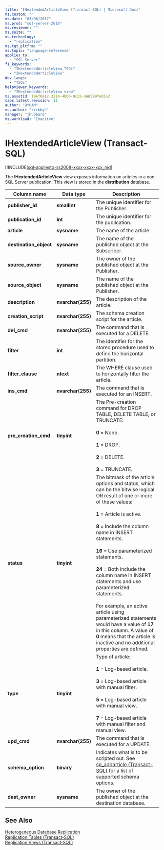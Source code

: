 ```yaml
---
title: "IHextendedArticleView (Transact-SQL) | Microsoft Docs"
ms.custom: ""
ms.date: "03/06/2017"
ms.prod: "sql-server-2016"
ms.reviewer: ""
ms.suite: ""
ms.technology: 
  - "replication"
ms.tgt_pltfrm: ""
ms.topic: "language-reference"
applies_to: 
  - "SQL Server"
f1_keywords: 
  - "IHextendedArticleView_TSQL"
  - "IHextendedArticleView"
dev_langs: 
  - "TSQL"
helpviewer_keywords: 
  - "IHextendedArticleView view"
ms.assetid: 19ef0a12-3214-4bb0-9c25-a665897e65a2
caps.latest.revision: 11
author: "BYHAM"
ms.author: "rickbyh"
manager: "jhubbard"
ms.workload: "Inactive"
---
```

# IHextendedArticleView (Transact-SQL)
[!INCLUDE[tsql-appliesto-ss2008-xxxx-xxxx-xxx_md](../../includes/tsql-appliesto-ss2008-xxxx-xxxx-xxx-md.md)]

  The **IHextendedArticleView** view exposes information on articles in a non-SQL Server publication. This view is stored in the **distribution** database.  
  
|Column name|Data type|Description|  
|-----------------|---------------|-----------------|  
|**publisher_id**|**smallint**|The unique identifier for the Publisher.|  
|**publication_id**|**int**|The unique identifier for the publication.|  
|**article**|**sysname**|The name of the article|  
|**destination_object**|**sysname**|The name of the published object at the Subscriber.|  
|**source_owner**|**sysname**|The owner of the published object at the Publisher.|  
|**source_object**|**sysname**|The name of the published object at the Publisher.|  
|**description**|**nvarchar(255)**|The description of the article.|  
|**creation_script**|**nvarchar(255)**|The schema creation script for the article.|  
|**del_cmd**|**nvarchar(255)**|The command that is executed for a DELETE.|  
|**filter**|**int**|The identifier for the stored procedure used to define the horizontal partition.|  
|**filter_clause**|**ntext**|The WHERE clause used to horizontally filter the article.|  
|**ins_cmd**|**nvarchar(255)**|The command that is executed for an INSERT.|  
|**pre_creation_cmd**|**tinyint**|The Pre-creation command for DROP TABLE, DELETE TABLE, or TRUNCATE:<br /><br /> **0** = None.<br /><br /> **1** = DROP.<br /><br /> **2** = DELETE.<br /><br /> **3** = TRUNCATE.|  
|**status**|**tinyint**|The bitmask of the article options and status, which can be the bitwise logical OR result of one or more of these values:<br /><br /> **1** = Article is active.<br /><br /> **8** = Include the column name in INSERT statements.<br /><br /> **16** = Use parameterized statements.<br /><br /> **24** = Both include the column name in INSERT statements and use parameterized statements.<br /><br /> For example, an active article using parameterized statements would have a value of **17** in this column. A value of **0** means that the article is inactive and no additional properties are defined.|  
|**type**|**tinyint**|Type of article:<br /><br /> **1** = Log-based article.<br /><br /> **3** = Log-based article with manual filter.<br /><br /> **5** = Log-based article with manual view.<br /><br /> **7** = Log-based article with manual filter and manual view.|  
|**upd_cmd**|**nvarchar(255)**|The command that is executed for a UPDATE.|  
|**schema_option**|**binary**|Indicates what is to be scripted out. See [sp_addarticle &#40;Transact-SQL&#41;](../../relational-databases/system-stored-procedures/sp-addarticle-transact-sql.md) for a list of supported schema options.|  
|**dest_owner**|**sysname**|The owner of the published object at the destination database.|  
  
## See Also  
 [Heterogeneous Database Replication](../../relational-databases/replication/non-sql/heterogeneous-database-replication.md)   
 [Replication Tables &#40;Transact-SQL&#41;](../../relational-databases/system-tables/replication-tables-transact-sql.md)   
 [Replication Views &#40;Transact-SQL&#41;](../../relational-databases/system-views/replication-views-transact-sql.md)  
  
  
